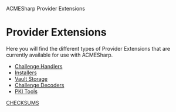 ﻿ACMESharp Provider Extensions

# Provider Extensions

Here you will find the different types of Provider Extensions that are
currently available for use with ACMESharp.

* [Challenge Handlers](handlers/README.md)
* [Installers](installers/README.md)
* [Vault Storage](vaults/README.md)
* [Challenge Decoders](decoders/README.md)
* [PKI Tools](pkitools/README.md)


[CHECKSUMS](CHECKSUMS.md)
